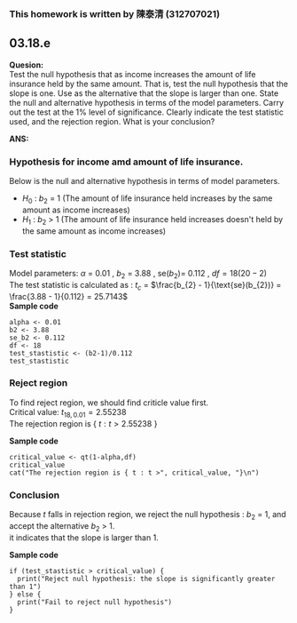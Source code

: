 ### This homework is written by 陳泰清 (312707021)

## 03.18.e
**Quesion:**\
Test the null hypothesis that as income increases the amount of life insurance held by the same amount. That is, test the null hypothesis that the slope is one. Use as the alternative that the slope is larger than one. State the null and alternative hypothesis in terms of the model parameters. Carry out the test at the 1% level of significance. Clearly indicate the test statistic used, and the rejection region. What is your conclusion?

**ANS:**
### Hypothesis for income amd amount of life insurance.
Below is the null and alternative hypothesis in terms of model parameters.
- $H_0$ : $b_2$ = $1$ (The amount of life insurance held increases by the same amount as income increases)
- $H_1$ : $b_2$ > $1$ (The amount of life insurance held increases doesn't held by the same amount as income increases)

### Test statistic
Model parameters: $\alpha$ = $0.01$ , $b_2$ = $3.88$ , $\text{se}(b_{2})$= $0.112$ , $df=18(20-2)$\
The test statistic is calculated as : $t_c$ = $\frac{b_{2} - 1}{\text{se}(b_{2})} = \frac{3.88 - 1}{0.112} = 25.7143$\
**Sample code**
```
alpha <- 0.01
b2 <- 3.88
se_b2 <- 0.112
df <- 18
test_stastistic <- (b2-1)/0.112
test_stastistic
```
### Reject region
To find reject region, we should find criticle value first.\
Critical value: $t_{18,0.01} = 2.55238$\
The rejection region is  { $t : t > 2.55238$ }

**Sample code**
```
critical_value <- qt(1-alpha,df)
critical_value
cat("The rejection region is { t : t >", critical_value, "}\n")
```

### Conclusion
Because $t$ falls in rejection region, we reject the null hypothesis : $b_2$ = $1$, and accept the alternative $b_2$ > $1$.\
it indicates that the slope is larger than $1$.

**Sample code**
```
if (test_stastistic > critical_value) {
  print("Reject null hypothesis: the slope is significantly greater than 1")
} else {
  print("Fail to reject null hypothesis")
}
```

